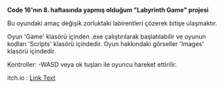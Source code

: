 **Code 16'nın 8. haftasında yapmış olduğum "Labyrinth Game" projesi**

Bu oyundaki amaç değişik zorluktaki labirentleri çözerek bitişe ulaşmaktır.

Oyun 'Game' klasörü içinden .exe çalıştırılarak başlatılabilir ve oyunun kodları 'Scripts' klasörü içindedir.
Oyun hakkındaki görseller 'Images' klasörü içindedir.

Kontroller:
-WASD veya ok tuşları ile oyuncu hareket ettirilir.

itch.io : [Link Text](https://m-yusuf-d.itch.io/labyrinth-game)